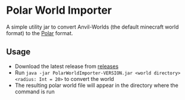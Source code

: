 # Polar World Importer

A simple utility jar to convert Anvil-Worlds (the default minecraft world format) to the [Polar](https://github.com/hollow-cube/polar) format.

## Usage

- Download the latest release from [releases](https://github.com/JustAlittleWolf/PolarWorldImporter/releases/latest)
- Run `java -jar PolarWorldImporter-VERSION.jar <world directory> <radius: Int = 20>` to convert the world
- The resulting polar world file will appear in the directory where the command is run